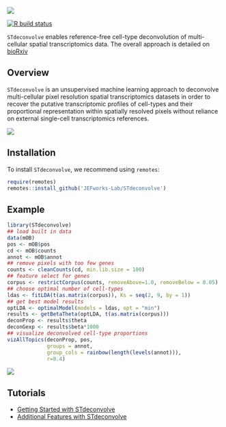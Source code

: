 <img src="https://github.com/JEFworks/STdeconvolve/blob/package/docs/img/STdeconvolve_logo.png?raw=true"/>

<!-- badges: start -->
[![R build status](https://github.com/JEFworks/STdeconvolve/workflows/R-CMD-check/badge.svg)](https://github.com/JEFworks/STdeconvolve/actions)
<!-- badges: end -->

`STdeconvolve` enables reference-free cell-type deconvolution of multi-cellular spatial transcriptomics data. The overall approach is detailed on [bioRxiv](https://www.biorxiv.org/content/10.1101/2021.06.15.448381v1)

## Overview

`STdeconvolve` is an unsupervised machine learning approach to deconvolve multi-cellular pixel resolution spatial transcriptomics datasets in order to recover the putative transcriptomic profiles of cell-types and their proportional representation within spatially resolved pixels without reliance on external single-cell transcriptomics references.

<img src="https://github.com/JEFworks/STdeconvolve/blob/package/docs/img/STdeconvolve_workflowforwebsite.png?raw=true"/>

## Installation

To install `STdeconvolve`, we recommend using `remotes`:

``` r
require(remotes)
remotes::install_github('JEFworks-Lab/STdeconvolve')
```

## Example

``` r
library(STdeconvolve)
## load built in data
data(mOB)
pos <- mOB$pos
cd <- mOB$counts
annot <- mOB$annot
## remove pixels with too few genes
counts <- cleanCounts(cd, min.lib.size = 100)
## feature select for genes
corpus <- restrictCorpus(counts, removeAbove=1.0, removeBelow = 0.05)
## choose optimal number of cell-types
ldas <- fitLDA(t(as.matrix(corpus)), Ks = seq(2, 9, by = 1))
## get best model results
optLDA <- optimalModel(models = ldas, opt = "min")
results <- getBetaTheta(optLDA, t(as.matrix(corpus)))
deconProp <- results$theta
deconGexp <- results$beta*1000
## visualize deconvolved cell-type proportions
vizAllTopics(deconProp, pos,
             groups = annot, 
             group_cols = rainbow(length(levels(annot))),
             r=0.4)	  
```

<img src="https://github.com/JEFworks/STdeconvolve/blob/package/docs/getting_started_files/figure-markdown_github/getting_started_proportions-1.png?raw=true"/>

## Tutorials
- [Getting Started with STdeconvolve](https://github.com/JEFworks/STdeconvolve/blob/package/docs/getting_started.md)
- [Additional Features with STdeconvolve](https://github.com/JEFworks/STdeconvolve/blob/package/docs/additional_features.md)